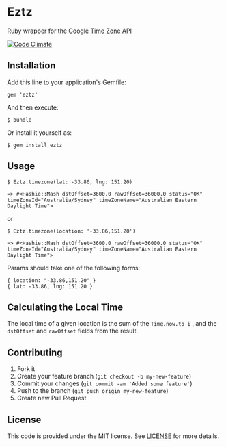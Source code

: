 # Eztz

Ruby wrapper for the [Google Time Zone API](https://developers.google.com/maps/documentation/timezone)

[![Code Climate](https://codeclimate.com/github/cmason/eztz.png)](https://codeclimate.com/github/cmason/eztz)

## Installation

Add this line to your application's Gemfile:

    gem 'eztz'

And then execute:

    $ bundle

Or install it yourself as:

    $ gem install eztz

## Usage

    $ Eztz.timezone(lat: -33.86, lng: 151.20)

    => #<Hashie::Mash dstOffset=3600.0 rawOffset=36000.0 status="OK" timeZoneId="Australia/Sydney" timeZoneName="Australian Eastern Daylight Time">

or

    $ Eztz.timezone(location: '-33.86,151.20')

    => #<Hashie::Mash dstOffset=3600.0 rawOffset=36000.0 status="OK" timeZoneId="Australia/Sydney" timeZoneName="Australian Eastern Daylight Time">

Params should take one of the following forms:

    { location: "-33.86,151.20" }
    { lat: -33.86, lng: 151.20 }

## Calculating the Local Time

The local time of a given location is the sum of the `Time.now.to_i` , and the `dstOffset` and `rawOffset` fields from the result.

## Contributing

1. Fork it
2. Create your feature branch (`git checkout -b my-new-feature`)
3. Commit your changes (`git commit -am 'Added some feature'`)
4. Push to the branch (`git push origin my-new-feature`)
5. Create new Pull Request

## License

This code is provided under the MIT license.  See [LICENSE](LICENSE) for more details.
